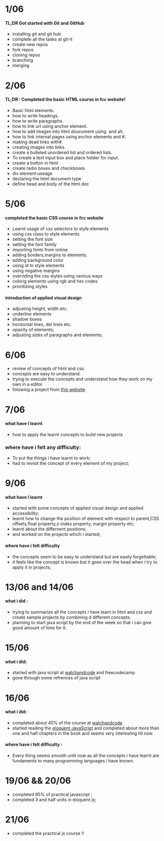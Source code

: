 # 1/06
#### TL;DR Got started with Git and GitHub
  * installing git and git hub
  * complete all the tasks at git-it
  * create new repos
  * fork repos
  * cloning repos
  * branching
  * merging
# 2/06
#### TL;DR : Completed the basic HTML course in fcc website! 
  * Basic html elements.
  * how to write headings.
  * how to write paragraphs.
  * how to link url using anchor element.
  * how to add images into html doucument using <img> and    alt.
  * how to link internal pages using anchor elements and #.
  * making dead links with#.
  * creating images into links.
  * create a bulleted unordered list and ordered lists.
  * To create a text input box and place holder for input.
  * create a button in html
  * create radio boxes and checkboxes
  * div element useage
  * declaring the html document type
  * define head and body of the html doc
# 5/06
#### completed the basic CSS course in fcc website
  * Learnt usage of css selectors to style elements
  * using css class to style elements
  * setting the font size
  * setting the font family 
  * importing fonts from online
  * adding borders,margins to elements;
  * adding background color
  * using id to style elements
  * using negative margins
  * overriding the css styles using various ways
  * colorig elements using rgb and hex codes
  * prioritizing styles
#### introduction of applied visual design
  * adjusting height, width etc;
  * underline elements
  * shadow boxes
  * horizontal lines, del lines etc;
  * opacity of elements;
  * adjusting sizes of paragraphs and elements;
# 6/06
  * review of concepts of html and css.
  * concepts are easy to understand.
  * trying to execute the concepts and understand how they work on my own in a editor
  * folowing a project from [this website](https://ingeno.io/)
# 7/06
#### what have I learnt
 * how to apply the learnt concepts to build new projects 
### where have i felt any difficulty:
 * To put the things i have learnt to work;
 * had to revisit the concept of every element of my project;
# 9/06
####  what have I learnt 
 * started with some concepts of applied visual design and applied accessibility;
 * learnt how to change the position of element with respect to parent,CSS offsets,float property,z-index property,  margin property etc;
 * learnt about the differnent positions;
 * and worked on the projects which i started;
#### where have i felt difficulty 
 * the concepts seem to be easy to understand but are easily forgettable;
 * it feels like the concept is known but it goes over the head when i try to apply it in projects;
#  13/06 and 14/06
#### what i did :
 * trying to summarize all the concepts i have learn in html and css and create sample projects by combining d       different concepts.
 * planning to start java script by the end of the week so that i can give good amount of time for it.
#  15/06 
#### what i did:
 * started with java script at [watchandcode](watchandcode.com) and freecodecamp
 * gone through some refrences of java script
# 16/06
#### what i did:
 * completed about 45% of the course at [watchandcode](watchandcode.com) 
 * started reading the [eloquent JavaScript](http://eloquentjavascript.net/Eloquent_JavaScript.pdf) and completed about more than one and half         chapters in the book and seems very interesting till now. 
#### where have i felt difficulty :
* Every thing seems smooth until now as all the concepts i have learnt are fundaments to many programming languages i have known.
# 19/06 && 20/06
 * completed 85% of practical javascript ;
 * completed 3 and half units in eloquent js;
# 21/06 
 * completed the practical js course !!
 
 